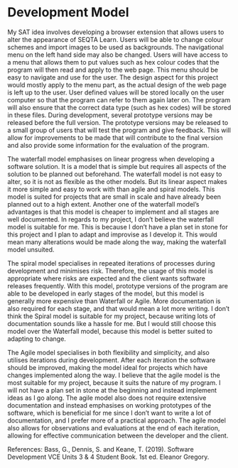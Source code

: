 # Development Model

My SAT idea involves developing a browser extension that allows users to alter the appearance of SEQTA Learn. Users will be able to change colour schemes and import images to be used as backgrounds. The navigational menu on the left hand side may also be changed. Users will have access to a menu that allows them to put values such as hex colour codes that the program will then read and apply to the web page. This menu should be easy to navigate and use for the user. The design aspect for this project would mostly apply to the menu part, as the actual design of the web page is left up to the user. User defined values will be stored locally on the user computer so that the program can refer to them again later on. The program will also ensure that the correct data type (such as hex codes) will be stored in these files. During development, several prototype versions may be released before the full version. The prototype versions may be released to a small group of users that will test the program and give feedback. This will allow for improvements to be made that will contribute to the final version and also provide some information for the evaluation of the program.

The waterfall model emphasises on linear progress when developing a software solution. It is a model that is simple but requires all aspects of the solution to be planned out beforehand. The waterfall model is not easy to alter, so it is not as flexible as the other models. But its linear aspect makes it more simple and easy to work with than agile and spiral models. This model is suited for projects that are small in scale and have already been planned out to a high extent. Another one of the waterfall model’s advantages is that this model is cheaper to implement and all stages are well documented. In regards to my project, I don’t believe the waterfall model is suitable for me. This is because I don’t have a plan set in stone for this project and I plan to adapt and improvise as I develop it. This would mean many alterations would be made along the way, making the waterfall model unsuited.

The spiral model specialises in repeated iterations of processes during development and minimises risk. Therefore, the usage of this model is appropriate where risks are expected and the client wants software releases frequently. With this model, prototype versions of the program are able to be developed in early stages of the model, but this model is generally more expensive than Waterfall or Agile. More documentation is also required for each stage, and that would mean a lot more writing. I don’t think the Spiral model is suitable for my project, because writing lots of documentation sounds like a hassle for me. But I would still choose this model over the Waterfall model, because this model is better suited to adapting to change. 

The Agile model specialises in both flexibility and simplicity, and also utilises iterations during development. After each iteration the software should be improved, making the model ideal for projects which have changes implemented along the way. I believe that the agile model is the most suitable for my project, because it suits the nature of my program. I will not have a plan set in stone at the beginning and instead implement ideas as I go along. The agile model also does not require extensive documentation and instead emphasises on working prototypes of the software, which is beneficial for me since I don’t want to write a lot of documentation, and I prefer more of a practical approach. The agile model also allows for observations and evaluations at the end of each iteration, allowing for effective communication between the developer and the client.




References:
Bass, G., Dennis, S. and Keane, T. (2019). Software Development VCE Units 3 & 4 Student Book. 1st ed. Eleanor Gregory.
